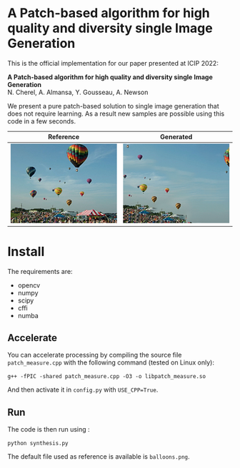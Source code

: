 # A Patch-based algorithm for high quality and diversity single Image Generation

This is the official implementation for our paper presented at ICIP 2022:

**A Patch-based algorithm for high quality and diversity single Image Generation**  
N. Cherel, A. Almansa, Y. Gousseau, A. Newson

We present a pure patch-based solution to single image generation that does not require learning.
As a result new samples are possible using this code in a few seconds.

Reference | Generated
:--------:|:---------:
![Reference Image](balloons.png) | ![Algorithm output](output.png)

# Install

The requirements are:
- opencv
- numpy
- scipy
- cffi
- numba


## Accelerate
You can accelerate processing by compiling the source file `patch_measure.cpp` with the following command (tested on Linux only):
```
g++ -fPIC -shared patch_measure.cpp -O3 -o libpatch_measure.so
```
And then activate it in `config.py` with `USE_CPP=True`.


## Run

The code is then run using :
```
python synthesis.py
```

The default file used as reference is available is `balloons.png`.

